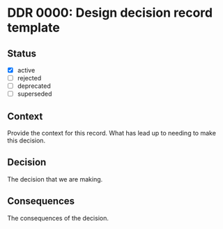 <!-- File format ddr/ddr-0000-project-keyword.md -->

# DDR 0000: Design decision record template

## Status

- [x] active
- [ ] rejected
- [ ] deprecated
- [ ] superseded

## Context

Provide the context for this record. What has lead up to needing to make this decision.

## Decision

The decision that we are making.

## Consequences

The consequences of the decision.
